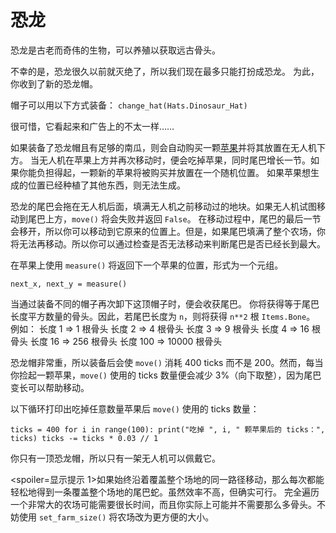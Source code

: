 # 恐龙
恐龙是古老而奇伟的生物，可以养殖以获取远古骨头。

不幸的是，恐龙很久以前就灭绝了，所以我们现在最多只能打扮成恐龙。
为此，你收到了新的恐龙帽。

帽子可以用以下方式装备：
`change_hat(Hats.Dinosaur_Hat)`

很可惜，它看起来和广告上的不太一样……

如果装备了恐龙帽且有足够的南瓜，则会自动购买一颗[苹果](objects/apple)并将其放置在无人机下方。
当无人机在苹果上方并再次移动时，便会吃掉苹果，同时尾巴增长一节。如果你能负担得起，一颗新的苹果将被购买并放置在一个随机位置。
如果苹果想生成的位置已经种植了其他东西，则无法生成。

恐龙的尾巴会拖在无人机后面，填满无人机之前移动过的地块。如果无人机试图移动到尾巴上方，`move()` 将会失败并返回 `False`。
在移动过程中，尾巴的最后一节会移开，所以你可以移动到它原来的位置上。但是，如果尾巴填满了整个农场，你将无法再移动。所以你可以通过检查是否无法移动来判断尾巴是否已经长到最大。

在苹果上使用 `measure()` 将返回下一个苹果的位置，形式为一个元组。

`next_x, next_y = measure()`

当通过装备不同的帽子再次卸下这顶帽子时，便会收获尾巴。
你将获得等于尾巴长度平方数量的骨头。因此，若尾巴长度为 `n`，则将获得 `n**2` 根 `Items.Bone`。
例如：
长度 1 => 1 根骨头
长度 2 => 4 根骨头
长度 3 => 9 根骨头
长度 4 => 16 根骨头
长度 16 => 256 根骨头
长度 100 => 10000 根骨头

恐龙帽非常重，所以装备后会使 `move()` 消耗 400 ticks 而不是 200。然而，每当你捡起一颗苹果，`move()` 使用的 ticks 数量便会减少 3%（向下取整），因为尾巴变长可以帮助移动。

以下循环打印出吃掉任意数量苹果后 `move()` 使用的 ticks 数量：

`ticks = 400
for i in range(100):
    print("吃掉 ", i, " 颗苹果后的 ticks：", ticks)
    ticks -= ticks * 0.03 // 1`

你只有一顶恐龙帽，所以只有一架无人机可以佩戴它。

<spoiler=显示提示 1>如果始终沿着覆盖整个场地的同一路径移动，那么每次都能轻松地得到一条覆盖整个场地的尾巴蛇。虽然效率不高，但确实可行。
完全遍历一个非常大的农场可能需要很长时间，而且你实际上可能并不需要那么多骨头。不妨使用 `set_farm_size()` 将农场改为更方便的大小。</spoiler>